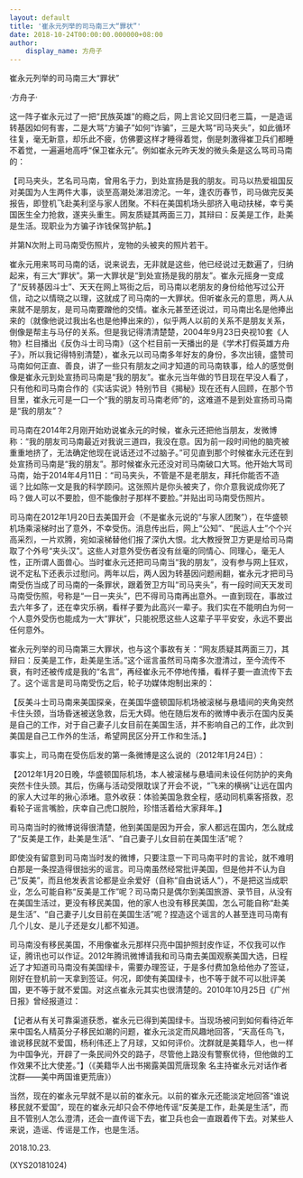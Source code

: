 ```yaml
---
layout: default
title: '崔永元列举的司马南三大“罪状”'
date: 2018-10-24T00:00:00.000000+08:00
author:
    display_name: 方舟子
---
```


崔永元列举的司马南三大“罪状”

·方舟子·

这一阵子崔永元过了一把“民族英雄”的瘾之后，网上言论又回归老三篇，一是造谣转基因如何有害，二是大骂“方骗子”如何“诈骗”，三是大骂“司马夹头”，如此循环往复，毫无新意，却乐此不疲，仿佛要这样才睡得着觉，倒是刺激得崔卫兵们都睡不着觉，一遍遍地高呼“保卫崔永元”。例如崔永元昨天发的微头条是这么骂司马南的：

【司马夹头，艺名司马南，曾用名于力，到处宣扬是我的朋友。司马以热爱祖国反对美国为人生两件大事，谈至高潮处涕泪滂沱。一年，逢农历春节，司马做完反美报告，即登机飞赴美利坚与家人团聚。不料在美国机场头部挤入电动扶梯，幸亏美国医生全力抢救，遂夹头重生。网友质疑其两面三刀，其辩曰：反美是工作，赴美是生活。现职业为方骗子诈钱保驾护航。】

并第N次附上司马南受伤照片，宠物的头被夹的照片若干。

崔永元用来骂司马南的话，说来说去，无非就是这些，他已经说过无数遍了，归纳起来，有三大“罪状”。第一大罪状是“到处宣扬是我的朋友”。崔永元摇身一变成了“反转基因斗士”、天天在网上骂街之后，司马南以老朋友的身份给他写过公开信，动之以情晓之以理，这就成了司马南的一大罪状。但听崔永元的意思，两人从来就不是朋友，是司马南要蹭他的交情。崔永元甚至还说过，司马南出名是他捧出来的（就像他说过我出名也是他捧出来的），似乎两人以前的关系不是朋友关系，倒像是帮主与马仔的关系。但是我记得清清楚楚，2004年9月23日央视10套《人物》栏目播出《反伪斗士司马南》（这个栏目前一天播出的是《学术打假英雄方舟子》，所以我记得特别清楚），崔永元以司马南多年好友的身份，多次出镜，盛赞司马南如何正直、善良，讲了一些只有朋友之间才知道的司马南轶事，给人的感觉倒像是崔永元到处宣扬司马南是“我的朋友”。崔永元当年做的节目现在早没人看了，只有他和司马南合作的《实话实说》特别节目《揭秘》现在还有人回顾，在那个节目里，崔永元可是一口一个“我的朋友司马南老师”的，这难道不是到处宣扬司马南是“我的朋友”？

司马南在2014年2月刚开始劝说崔永元的时候，崔永元还把他当朋友，发微博称：“我的朋友司马南最近对我说三道四，我没在意。因为前一段时间他的脑壳被重重地挤了，无法确定他现在说话还过不过脑子。”可见直到那个时候崔永元还在到处宣扬司马南是“我的朋友”。那时候崔永元还没对司马南破口大骂。他开始大骂司马南，始于2014年4月11日：“司马夹头，不管是不是老朋友，拜托你能否不造谣？比如陈一文是我的科学顾问。这张照片是你头被夹了，你介意我说成你死了吗？做人可以不要脸，但不能像肘子那样不要脸。”并贴出司马南受伤照片。

司马南在2012年1月20日去美国开会（不是崔永元说的“与家人团聚”），在华盛顿机场乘滚梯时出了意外，不幸受伤。消息传出后，网上“公知”、“民运人士”个个兴高采烈，一片欢腾，宛如滚梯替他们报了深仇大恨。北大教授贺卫方更是给司马南取了个外号“夹头汉”。这些人对意外受伤者没有丝毫的同情心、同理心，毫无人性，正所谓人面兽心。当时崔永元还把司马南当“我的朋友”，没有参与网上狂欢，说不定私下还表示过慰问。两年以后，两人因为转基因问题闹翻，崔永元才把司马南受伤当成了司马南的一条罪状，跟着贺卫方叫“司马夹头”，有一段时间天天发司马南受伤照，号称是“一日一夹头”，巴不得司马南再出意外。一直到现在，事故过去六年多了，还在幸灾乐祸，看样子要为此高兴一辈子。我们实在不能明白为何一个人意外受伤也能成为一大“罪状”，只能祝愿这些人这辈子平平安安，永远不要出任何意外。

崔永元列举的司马南第三大罪状，也与这个事故有关：“网友质疑其两面三刀，其辩曰：反美是工作，赴美是生活。”这个谣言虽然司马南多次澄清过，至今流传不衰，有时还被传成是我的“名言”，再经崔永元不停地传播，看样子要一直流传下去了。这个谣言是司马南受伤之后，轮子功媒体炮制出来的：

【反美斗士司马南来美国探亲，在美国华盛顿国际机场被滚梯与悬墙间的夹角突然卡住头颈，当场昏迷被送急救，后无大碍。他在随后发布的微博中表示在国内反美是自己的工作，对于自己妻子儿女目前在美国生活，并不影响自己的工作，此次到美国是自己工作外的生活，希望网民区分开工作和生活。】

事实上，司马南在受伤后发的第一条微博是这么说的（2012年1月24日）：

【2012年1月20日晚，华盛顿国际机场，本人被滚梯与悬墙间未设任何防护的夹角突然卡住头颈。其后，伤痛与活动受限耽误了开会不说，“飞来的横祸”让远在国内的家人大过年的揪心添堵。意外收获：体验美国急救全程，感动同机乘客搭救，忍看轮子谣言嘴脸，庆幸自己虎口脱险，珍惜活着给大家拜年。】

司马南当时的微博说得很清楚，他到美国是因为开会，家人都远在国内，怎么就成了“反美是工作，赴美是生活”、“自己妻子儿女目前在美国生活”呢？

即使没有留意到司马南当时发的微博，只要注意一下司马南平时的言论，就不难明白那是一条捏造得很拙劣的谣言。司马南虽然经常批评美国，但是他并不认为自己“反美”，而且他发表言论都是业余爱好（自称“自由说话人”），不是把这当成职业，怎么可能自称“反美是工作”呢？司马南只是偶尔到美国旅游、录节目，从没有在美国生活过，更没有移民美国，他的家人也没有移民美国，怎么可能自称“赴美是生活”、“自己妻子儿女目前在美国生活”呢？捏造这个谣言的人甚至连司马南有几个儿女、是儿子还是女儿都不知道。

司马南没有移民美国，不用像崔永元那样只亮中国护照封皮作证，不仅我可以作证，腾讯也可以作证。2012年腾讯微博请我和司马南去美国观察美国大选，日程近了才知道司马南没有美国绿卡，需要办理签证，于是多付费加急给他办了签证，刚好在登机前一天拿到签证。何况，即使有美国绿卡，也不等于就不可以批评美国，更不等于就不爱国。对这点崔永元其实也很清楚的。2010年10月25日《广州日报》曾经报道过：

【记者从有关可靠渠道获悉，崔永元已得到美国绿卡。当现场被问到如何看待近年来中国名人精英分子移民如潮的问题，崔永元淡定而风趣地回答，“天高任鸟飞，谁说移民就不爱国，杨利伟还上了月球，又如何评价。沈群就是美籍华人，也一样为中国争光，开辟了一条民间外交的路子，尽管他上路没有警察优待，但他做的工作效果不比大使差。”】（《美籍华人出书揭露美国荒唐现象 名主持崔永元对话作者沈群——美中两国谁更荒唐》）

当然，现在的崔永元早就不是以前的崔永元。以前的崔永元还能淡定地回答“谁说移民就不爱国”，现在的崔永元却只会不停地传谣“反美是工作，赴美是生活”，而且不管别人怎么澄清，还会一直传谣下去，崔卫兵也会一直跟着传下去。对某些人来说，造谣、传谣是工作，也是生活。

2018.10.23.

(XYS20181024)

